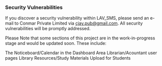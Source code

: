 ### Security Vulnerabilities
If you discover a security vulnerability within LAV_SMS, please send an e-mail to Conmar Private Limited via cjay.pub@gmail.com. All security vulnerabilities will be promptly addressed.

Please Note that some sections of this project are in the work-in-progress stage and would be updated soon. These include:

The Noticeboard/Calendar in the Dashboard Area
Librarian/Acountant user pages
Library Resources/Study Materials Upload for Students
